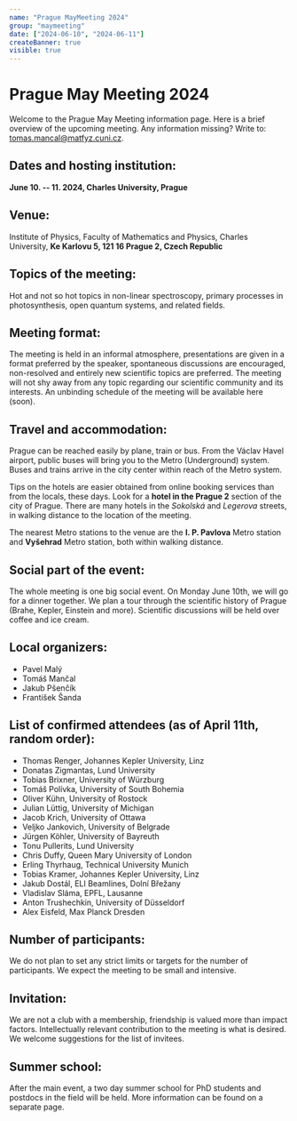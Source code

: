 ```yaml
---
name: "Prague MayMeeting 2024"
group: "maymeeting"
date: ["2024-06-10", "2024-06-11"]
createBanner: true
visible: true
---
```

# Prague May Meeting 2024

Welcome to the Prague May Meeting information page. Here is a brief overview of the upcoming meeting. Any information missing? Write to: [tomas.mancal@matfyz.cuni.cz](mailto:mancal@matfyz.cuni.cz).

## Dates and hosting institution: 

**June 10. -- 11. 2024, Charles University, Prague**

## Venue:
Institute of Physics, Faculty of Mathematics and Physics, Charles University, **Ke Karlovu 5, 121 16 Prague 2, Czech Republic**

## Topics of the meeting: 
Hot and not so hot topics in non-linear spectroscopy, primary processes in photosynthesis, open quantum systems, and related fields.

## Meeting format:

The meeting is held in an informal atmosphere, presentations are given in a format preferred by the speaker, spontaneous discussions are encouraged, non-resolved and entirely new scientific topics are preferred. The meeting will not shy away from any topic regarding our scientific community and its interests. An unbinding schedule of the meeting will be available here (soon).

## Travel and accommodation:

Prague can be reached easily by plane, train or bus. From the Václav Havel airport, public buses will bring you to the Metro (Underground) system. Buses and trains arrive in the city center within reach of the Metro system.

Tips on the hotels are easier obtained from online booking services than from the locals, these days. Look for a **hotel in the Prague 2** section of the city of Prague. There are many hotels in the *Sokolská* and *Legerova* streets, in walking distance to the location of the meeting.

The nearest Metro stations to the venue are the **I. P. Pavlova** Metro station and **Vyšehrad** Metro station, both within walking distance.

## Social part of the event:

The whole meeting is one big social event. On Monday June 10th, we will go for a dinner together. We plan a tour through the scientific history of Prague (Brahe, Kepler, Einstein and more). Scientific discussions will be held over coffee and ice cream.

## Local organizers:

- Pavel Malý
- Tomáš Mančal
- Jakub Pšenčík
- František Šanda

## List of confirmed attendees (as of April 11th, random order):

- Thomas Renger, Johannes Kepler University, Linz
- Donatas Zigmantas, Lund University
- Tobias Brixner, University of Würzburg
- Tomáš Polívka, University of South Bohemia
- Oliver Kühn, University of Rostock
- Julian Lüttig, University of Michigan
- Jacob Krich, University of Ottawa
- Veljko Jankovich, University of Belgrade
- Jürgen Köhler, University of Bayreuth
- Tonu Pullerits, Lund University
- Chris Duffy, Queen Mary University of London
- Erling Thyrhaug, Technical University Munich
- Tobias Kramer, Johannes Kepler University, Linz
- Jakub Dostál, ELI Beamlines, Dolní Břežany
- Vladislav Sláma, EPFL, Lausanne
- Anton Trushechkin, University of Düsseldorf
- Alex Eisfeld, Max Planck Dresden

## Number of participants: 

We do not plan to set any strict limits or targets for the number of participants. We expect the meeting to be small and intensive.

## Invitation: 

We are not a club with a membership, friendship is valued more than impact factors. Intellectually relevant contribution to the meeting is what is desired. We welcome suggestions for the list of invitees.

## Summer school: 

After the main event, a two day summer school for PhD students and postdocs in the field will be held. More information can be found on a separate page.